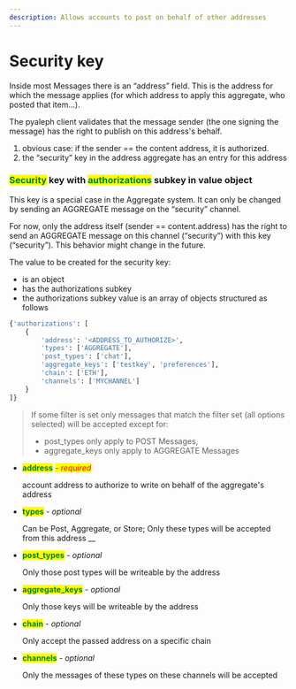 ```yaml
---
description: Allows accounts to post on behalf of other addresses
---
```


# Security key

Inside most Messages there is an “address” field. This is the address for which the message applies (for which address to apply this aggregate, who posted that item…).

The pyaleph client validates that the message sender (the one signing the message) has the right to publish on this address's behalf.

1. obvious case: if the sender == the content address, it is authorized.
2. the “security” key in the address aggregate has an entry for this address

### <mark style="color:green;">Security</mark> key with <mark style="color:green;">authorizations</mark> subkey in value object

This key is a special case in the Aggregate system. It can only be changed by sending an AGGREGATE message on the “security” channel.

For now, only the address itself (sender == content.address) has the right to send an AGGREGATE message on this channel (“security”) with this key (“security”). This behavior might change in the future.

The value to be created for the security key:

* is an object
* has the authorizations subkey&#x20;
* the authorizations subkey value is an array of objects structured as follows

```python
{'authorizations': [
    {
        'address': '<ADDRESS_TO_AUTHORIZE>',
        'types': ['AGGREGATE'],
        'post_types': ['chat'],
        'aggregate_keys': ['testkey', 'preferences'],
        'chain': ['ETH'],
        'channels': ['MYCHANNEL']
    }
]}
```

> If some filter is set only messages that match the filter set (all options selected) will be accepted except for:
>
> * post\_types only apply to POST Messages,&#x20;
> * aggregate\_keys only apply to AGGREGATE Messages

*   <mark style="color:green;">**address**</mark> _<mark style="color:red;">- required</mark>_

    account address to authorize to write on behalf of the aggregate's address
*   <mark style="color:green;">**types**</mark> _- optional_

    Can be Post, Aggregate, or Store; Only these types will be accepted from this address __&#x20;
*   <mark style="color:green;">**post\_types**</mark> _- optional_

    Only those post types will be writeable by the address
*   <mark style="color:green;">**aggregate\_keys**</mark> _- optional_

    Only those keys will be writeable by the address
*   <mark style="color:green;">**chain**</mark> _- optional_

    Only accept the passed address on a specific chain
*   <mark style="color:green;">**channels**</mark> _- optional_

    Only the messages of these types on these channels will be accepted





